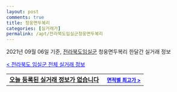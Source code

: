 ```yaml
---
layout: post
comments: true
title: 청웅면두복리
categories: [실거래가]
permalink: /apt/전라북도임실군청웅면두복리
---
```


2021년 09월 06일 기준, <a href="/apt/전라북도임실군">전라북도임실군</a> 청웅면두복리 한달간 실거래 정보

<a style="color: blue;" href="/apt/전라북도임실군">< 전라북도 임실군 전체 실거래 정보</a>
<!---- start ---->
<table>
  <tr>
    <td colspan="4" style="font-weight: bold;"><a href="/apt/전라북도임실군청웅면두복리{name_without_space}">오늘 등록된 실거래 정보가 없습니다</a> &nbsp;&nbsp;&nbsp; <a style="color: blue; font-size: smaller;" href="/apt/전라북도임실군청웅면두복리{name_without_space}">면적별 최고가 ></a></td>
  </tr>
    
</table>
<!---- end ---->
    